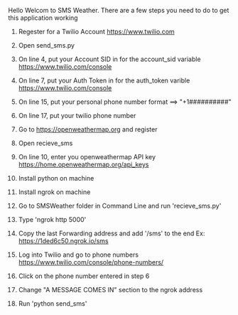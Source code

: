 Hello Welcom to SMS Weather. There are a few steps you need to do to get this application working

1. Regester for a Twilio Account https://www.twilio.com

2. Open send_sms.py

3. On line 4, put your Account SID in for the account_sid variable https://www.twilio.com/console

4. On line 7, put your Auth Token in for the auth_token varible https://www.twilio.com/console

5. On line 15, put your personal phone number format ==> "+1##########"

6. On line 17, put your twilio phone number

7. Go to https://openweathermap.org and register

8. Open recieve_sms

9. On line 10, enter you openweathermap API key https://home.openweathermap.org/api_keys

10. Install python on machine

11. Install ngrok on machine

12. Go to SMSWeather folder in Command Line and run 'recieve_sms.py'

13. Type 'ngrok http 5000'

14. Copy the last Forwarding address and add '/sms' to the end Ex: https://1ded6c50.ngrok.io/sms


15. Log into Twilio and go to phone numbers https://www.twilio.com/console/phone-numbers/

16. Click on the phone number entered in step 6

17. Change "A MESSAGE COMES IN" section to the ngrok address

18. Run 'python send_sms'